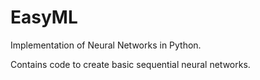 # EasyML
Implementation of Neural Networks in Python.

Contains code to create basic sequential neural networks.

